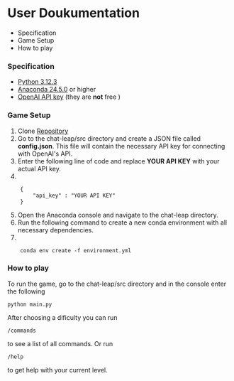 # User Doukumentation

- Specification 
- Game Setup
- How to play

### Specification

- [Python 3.12.3](https://www.python.org/downloads/) 
- [Anaconda 24.5.0](https://www.anaconda.com/) or higher
- [OpenAI API key](https://platform.openai.com/api-keys) (they are **not** free )

### Game Setup

1. Clone [Repository]()
2. Go to the chat-leap/src directory and create a JSON file called **config.json**. This file will contain the necessary API key for connecting with OpenAI's API.
3. Enter the following line of code and replace **YOUR API KEY** with your actual API key.
4.

        {
            "api_key" : "YOUR API KEY"
        }
        
5. Open the Anaconda console and navigate to the chat-leap directory.
6. Run the following command to create a new conda environment with all necessary dependencies.
7.      

        conda env create -f environment.yml

### How to play

To run the game, go to the chat-leap/src directory and in the console enter the following 

    python main.py

After choosing a dificulty you can run
    
    /commands

to see a list of all commands. Or run 

    /help
    
to get help with your current level. 